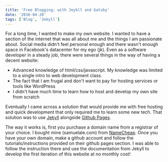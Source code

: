 ```yaml
---
title: 'Free Blogging; with Jeykll and Gatsby'
date: '2016-04-20'
tags: ['Blog', 'Jekyll']
---
```


For a long time, I wanted to make my own website. I wanted to have a section of the internet that was all about me and the things I am passionate about. Social media didn't feel personal enough and there wasn't enough space in Facebook's datacenter for my ego (jk). Even as a software developer in a steady job, there were several things in the way of having a decent website: 

- Advanced knowledge of html/css/javascript. My knowledge was limited to a single intro to web development class.
- The fact that I am frugal and don't want to pay for hosting services or tools like WordPress
- I didn't have much time to learn how to host and develop my own site from scratch

Eventually I came across a solution that would provide me with free hosting and quick development that only required me to learn some new tech. That solution was to use [Jekyll](https://jekyllrb.com/) alongside [Github Pages](https://pages.github.com/).  

The way it works is, first you purchase a domain name from a registrar of your choice. I bought mine (samuelale.com) from [NameCheap](www.namecheap.com). Once you have your own domain, make a github account and follow the tutorials/instructions provided on their github pages section. I was able to follow the instruction there and use the documentation from Jekyll to develop the first iteration of this website at no monthly cost! 

